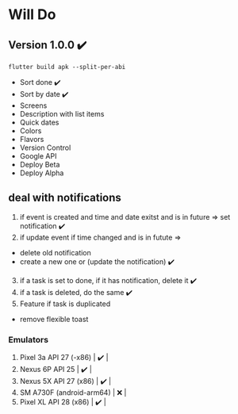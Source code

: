 # Will Do
## Version 1.0.0 ✔️
`flutter build apk --split-per-abi`
- Sort done ✔️
- Sort by date ✔️
- Screens
- Description with list items
- Quick dates
- Colors
- Flavors
- Version Control
- Google API
- Deploy Beta
- Deploy Alpha

## deal with notifications
1. if event is created and time and date exitst and is in future => set notification ✔️
2. if update event if time changed and is in futute =>
  - delete old notification
  - create a new one or (update the notification) ✔️
3. if a task is set to done, if it has notification, delete it ✔️
4. if a task is deleted, do the same ✔️
5. Feature if task is duplicated
- remove flexible toast

### Emulators
1. Pixel 3a API 27 (-x86)      | ✔️ |
2. Nexus 6P API 25             | ✔️ |
3. Nexus 5X API 27 (x86)       | ✔️ |
4. SM A730F (android-arm64)    | ❌ |
5. Pixel XL API 28 (x86)       | ✔️ |